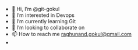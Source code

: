 - 👋 Hi, I’m @git-gokul
- 👀 I’m interested in Devops
- 🌱 I’m currently learning Git
- 💞️ I’m looking to collaborate on 
- 📫 How to reach me raghunand.gokul@gmail.com
- 
<!---
git-gokul/git-gokul is a ✨ special ✨ repository because its `README.md` (this file) appears on your GitHub profile.
You can click the Preview link to take a look at your changes.
--->
